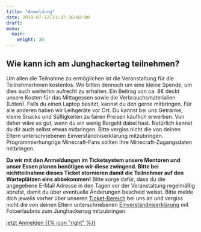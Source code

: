```yaml
---
title: "Anmeldung"
date: 2019-07-12T21:37:36+02:00
draft: 
menu:
  main:
    weight: 30
---
```

## Wie kann ich am Junghackertag teilnehmen?
Um allen die Teilnahme zu ermöglichen ist die Veranstaltung für die TeilnehmerInnen kostenlos. Wir bitten dennoch um eine kleine Spende, um dies auch weiterhin aufrecht zu erhalten. Ein Beitrag von ca. 8€ deckt unsere Kosten für das Mittagessen sowie die Verbrauchsmaterialien (Löten). Falls du einen Laptop besitzt, kannst du den gerne mitbringen. Für alle anderen haben wir Leihgeräte vor Ort. Du kannst bei uns Getränke, kleine Snacks und Süßigkeiten zu fairen Preisen käuflich erwerben. Von daher wäre es gut, wenn du ein wenig Bargeld dabei hast. Natürlich kannst du dir auch selbst etwas mitbringen. Bitte vergiss nicht die von deinen Eltern unterschriebenen Einverständniserklärung mitzubringen. Programmierhungrige Minecraft-Fans sollten ihre Minecraft-Zugangsdaten mitbringen.

**Da wir mit den Anmeldungen im Ticketsystem unsere Mentoren und unser Essen planen benötigen wir diese zwingend. Bitte bei nichtteilnahme dieses Ticket stornieren damit die Teilnehmer auf den Warteplätzen eins abbekommen!**
Bitte sorge dafür, dass du die angegebene E-Mail Adresse in den Tagen vor der Veranstaltung regelmäßig abrufst, damit du über eventuelle Änderungen bescheid weisst.
Bitte melde dich jeweils vorher über unseren [Ticket-Bereich](https://tickets.eigenbaukombinat.de/ebk/) bei uns an und vergiss nicht die von deinen Eltern unterschriebenen [Einverständniserklärung](/pdf/elternzettel.pdf) mit Fotoerlaubnis zum Junghackertag mitzubringen.

<a class="btn primary" target="_blank" rel="noopener" href="https://tickets.eigenbaukombinat.de/ebk/">
    jetzt Anmelden
    {{% icon "right" %}}
</a>
